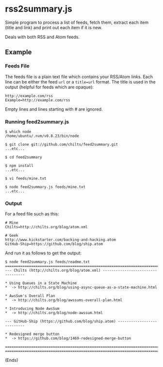# rss2summary.js #

Simple program to process a list of feeds, fetch them, extract each item (title and link) and print out each item if it
is new.

Deals with both RSS and Atom feeds.

## Example ##

### Feeds File ###

The feeds file is a plain text file which contains your RSS/Atom links. Each line can be either the feed ```url``` or a
```title=url``` format. The title is used in the output (helpful for feeds which are opaque):

```
http://example.com/rss
Example=http://example.com/rss
```

Empty lines and lines starting with # are ignored.

### Running feed2summary.js ###

```
$ which node
/home/ubuntu/.nvm/v0.8.23/bin/node

$ git clone git://github.com/chilts/feed2summary.git
...etc...

$ cd feed2summary

$ npm install
...etc...

$ vi feeds/mine.txt

$ node feed2summary.js feeds/mine.txt
...etc...
```

### Output ###

For a feed file such as this:

```
# Mine
Chilts=http://chilts.org/blog/atom.xml

# Geek
http://www.kickstarter.com/backing-and-hacking.atom
GitHub-Ship=https://github.com/blog/ship.atom
```

And run it as follows to get the output:

```
$ node feed2summary.js feeds/readme.txt
===============================================================================
--- Chilts (http://chilts.org/blog/atom.xml) ----------------------------------

* Using Queues in a State Machine
*  -> http://chilts.org/blog/using-async-queue-as-a-state-machine.html

* AwsSum's Overall Plan
*  -> http://chilts.org/blog/awssums-overall-plan.html

* Introducing Node AwsSum
*  -> http://chilts.org/blog/node-awssum.html

--- GitHub-Ship (https://github.com/blog/ship.atom) ---------------------------

* Redesigned merge button
*  -> https://github.com/blog/1469-redesigned-merge-button

===============================================================================
===============================================================================
```

(Ends)
